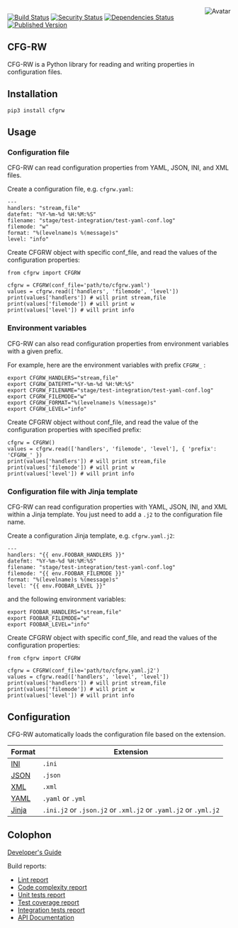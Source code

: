 <img align="right" src="https://raw.github.com/cliffano/cfg-rw/main/avatar.jpg" alt="Avatar"/>

[![Build Status](https://github.com/cliffano/cfg-rw/workflows/CI/badge.svg)](https://github.com/cliffano/cfg-rw/actions?query=workflow%3ACI)
[![Security Status](https://snyk.io/test/github/cliffano/cfg-rw/badge.svg)](https://snyk.io/test/github/cliffano/cfg-rw)
[![Dependencies Status](https://img.shields.io/librariesio/release/pypi/cfgrw)](https://libraries.io/pypi/cfgrw)
[![Published Version](https://img.shields.io/pypi/v/cfgrw.svg)](https://pypi.python.org/pypi/cfgrw)
<br/>

CFG-RW
------

CFG-RW is a Python library for reading and writing properties in configuration files.

Installation
------------

    pip3 install cfgrw

Usage
-----

### Configuration file

CFG-RW can read configuration properties from YAML, JSON, INI, and XML files.

Create a configuration file, e.g. `cfgrw.yaml`:

    ---
    handlers: "stream,file"
    datefmt: "%Y-%m-%d %H:%M:%S"
    filename: "stage/test-integration/test-yaml-conf.log"
    filemode: "w"
    format: "%(levelname)s %(message)s"
    level: "info"

Create CFGRW object with specific conf_file, and read the values of the configuration properties:

    from cfgrw import CFGRW

    cfgrw = CFGRW(conf_file='path/to/cfgrw.yaml')
    values = cfgrw.read(['handlers', 'filemode', 'level'])
    print(values['handlers']) # will print stream,file
    print(values['filemode']) # will print w
    print(values['level']) # will print info

### Environment variables

CFG-RW can also read configuration properties from environment variables with a given prefix.

For example, here are the environment variables with prefix `CFGRW_` :

    export CFGRW_HANDLERS="stream,file"
    export CFGRW_DATEFMT="%Y-%m-%d %H:%M:%S"
    export CFGRW_FILENAME="stage/test-integration/test-yaml-conf.log"
    export CFGRW_FILEMODE="w"
    export CFGRW_FORMAT="%(levelname)s %(message)s"
    export CFGRW_LEVEL="info"

Create CFGRW object without conf_file, and read the value of the configuration properties with specified prefix:

    cfgrw = CFGRW()
    values = cfgrw.read(['handlers', 'filemode', 'level'], { 'prefix': 'CFGRW_' })
    print(values['handlers']) # will print stream,file
    print(values['filemode']) # will print w
    print(values['level']) # will print info

### Configuration file with Jinja template

CFG-RW can read configuration properties with YAML, JSON, INI, and XML within a Jinja template. You just need to add a `.j2` to the configuration file name.

Create a configuration Jinja template, e.g. `cfgrw.yaml.j2`:

    ---
    handlers: "{{ env.FOOBAR_HANDLERS }}"
    datefmt: "%Y-%m-%d %H:%M:%S"
    filename: "stage/test-integration/test-yaml-conf.log"
    filemode: "{{ env.FOOBAR_FILEMODE }}"
    format: "%(levelname)s %(message)s"
    level: "{{ env.FOOBAR_LEVEL }}"

and the following environment variables:

    export FOOBAR_HANDLERS="stream,file"
    export FOOBAR_FILEMODE="w"
    export FOOBAR_LEVEL="info"

Create CFGRW object with specific conf_file, and read the values of the configuration properties:

    from cfgrw import CFGRW

    cfgrw = CFGRW(conf_file='path/to/cfgrw.yaml.j2')
    values = cfgrw.read(['handlers', 'level', 'level'])
    print(values['handlers']) # will print stream,file
    print(values['filemode']) # will print w
    print(values['level']) # will print info

Configuration
-------------

CFG-RW automatically loads the configuration file based on the extension.

| Format | Extension |
|--------|-----------|
| [INI](https://en.wikipedia.org/wiki/INI_file) | `.ini` |
| [JSON](https://www.json.org/) | `.json` |
| [XML](https://www.w3.org/XML/) | `.xml` |
| [YAML](https://yaml.org/) | `.yaml` or `.yml` |
| [Jinja](https://jinja.palletsprojects.com/en/stable/) | `.ini.j2` or `.json.j2` or `.xml.j2` or `.yaml.j2` or `.yml.j2` |

Colophon
--------

[Developer's Guide](https://cliffano.github.io/developers_guide.html#python)

Build reports:

* [Lint report](https://cliffano.github.io/cfgrw/lint/pylint/index.html)
* [Code complexity report](https://cliffano.github.io/cfgrw/complexity/wily/index.html)
* [Unit tests report](https://cliffano.github.io/cfgrw/test/pytest/index.html)
* [Test coverage report](https://cliffano.github.io/cfgrw/coverage/coverage/index.html)
* [Integration tests report](https://cliffano.github.io/cfgrw/test-integration/pytest/index.html)
* [API Documentation](https://cliffano.github.io/cfgrw/doc/sphinx/index.html)

